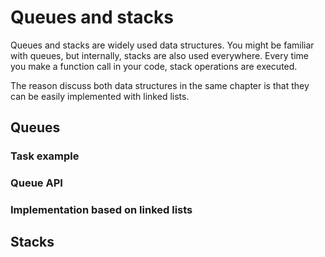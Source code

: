 # Queues and stacks

Queues and stacks are widely used data structures.  You might be familiar with
queues, but internally, stacks are also used everywhere.  Every time you make a
function call in your code, stack operations are executed.

The reason discuss both data structures in the same chapter is that they can be
easily implemented with linked lists.

## Queues

### Task example

### Queue API

### Implementation based on linked lists

## Stacks
